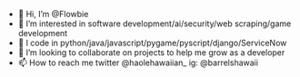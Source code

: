 - 👋 Hi, I’m @Flowbie
- 👀 I’m interested in software development/ai/security/web scraping/game development
- 🌱 I code in python/java/javascript/pygame/pyscript/django/ServiceNow
- 💞️ I’m looking to collaborate on projects to help me grow as a developer
- 📫 How to reach me twitter @haolehawaiian_ ig: @barrelshawaii

<!---
Flowbie/Flowbie is a ✨ special ✨ repository because its `README.md` (this file) appears on your GitHub profile.
You can click the Preview link to take a look at your changes.
--->
